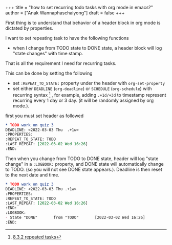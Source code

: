 +++
title = "how to set recurring todo tasks with org mode in emacs?"
author = ["Anak Wannaphaschaiyong"]
draft = false
+++

First thing is to understand that behavior of a header block in org mode is dictated by properties.

I want to set repeating task to have the following functions

-   when I change from TODO state to DONE state, a header block will log "state changes" with time stamp.

That is all the requirement I need for recurring tasks.

This can be done by setting the following

-   set `:REPEAT_TO_STATE:` property under the header with `org-set-property`
-   set either `DEADLINE` (`org-deadline`) or `SCHEDULE` (`org-schedule`) with recurring syntax&nbsp;[^fn:1] , for example, adding `.+1d/+3d` to timestamp represent recurring every 1 day or 3 day. (it will be randomly assigned by org mode.).

first you must set header as followed

```org
* TODO work on quiz 3
DEADLINE: <2022-03-03 Thu  .+1w>
:PROPERTIES:
:REPEAT_TO_STATE: TODO
:LAST_REPEAT: [2022-03-02 Wed 16:26]
:END:
```

Then when you change from TODO to DONE state, header will log "state change" in a `:LOGBOOK:` property, and DONE state will automatically change to TODO. (so you will not see DONE state appears.). Deadline is then reset to the next date and time.

```org
* TODO work on quiz 3
DEADLINE: <2022-03-03 Thu .+1w>
:PROPERTIES:
:REPEAT_TO_STATE: TODO
:LAST_REPEAT: [2022-03-02 Wed 16:26]
:END:
:LOGBOOK:
- State "DONE"       from "TODO"       [2022-03-02 Wed 16:26]
:END:
```

[^fn:1]: [8.3.2 repeated tasks](https://orgmode.org/manual/Repeated-tasks.html)
